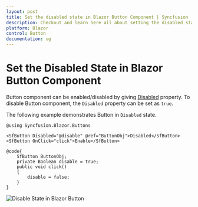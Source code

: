 ```yaml
---
layout: post
title: Set the disabled state in Blazor Button Component | Syncfusion
description: Checkout and learn here all about setting the disabled state in Syncfusion Blazor Button component and more.
platform: Blazor
control: Button
documentation: ug
---
```


# Set the Disabled State in Blazor Button Component

Button component can be enabled/disabled by giving [Disabled](https://help.syncfusion.com/cr/blazor/Syncfusion.Blazor.Buttons.SfButton.html#Syncfusion_Blazor_Buttons_SfButton_Disabled) property. To disable Button component, the `Disabled` property can be set as `true`.

The following example demonstrates Button in `Disabled` state.

```cshtml
@using Syncfusion.Blazor.Buttons

<SfButton Disabled="@disable" @ref="ButtonObj">Disabled</SfButton>
<SfButton OnClick="click">Enable</SfButton>

@code{
    SfButton ButtonObj;
    private Boolean disable = true;
    public void click()
    {
        disable = false;
    }
}

```


![Disable State in Blazor Button](./../images/blazor-button-disable-state.png)
<!-- {% previewsample "https://blazorplayground.syncfusion.com/embed/rDBUtmhbTdjCifwn?appbar=false&editor=false&result=true&errorlist=false&theme=bootstrap5" %} -->